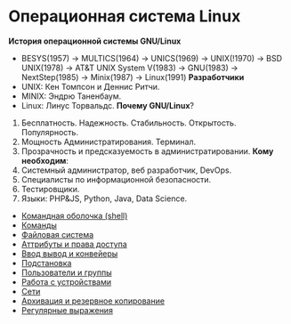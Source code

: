 # Операционная система Linux
__История операционной системы GNU/Linux__
- BESYS(1957) -> MULTICS(1964) -> UNICS(1969) -> UNIX(!1970)
  -> BSD UNIX(1978) -> AT&T UNIX System V(1983) -> GNU(1983)
  -> NextStep(1985) -> Minix(1987) -> Linux(1991)
__Разработчики__
- UNIX: Кен Томпсон и Деннис Ритчи.
- MINIX: Эндрю Таненбаум.
- Linux: Линус Торвальдс.
__Почему GNU/Linux__?
1. Бесплатность. Надежность. Стабильность. Открытость. Популярность.
2. Мощность Администратирования. Терминал.
3. Прозрачность и предсказуемость в администратировании.
__Кому необходим__:
1. Системный администратор, веб разработчик, DevOps.
2. Специалисты по информационной безопасности.
3. Тестировщики.
4. Языки: PHP&JS, Python, Java, Data Science.

- [Командная оболочка (shell)](terminal)
- [Команды](commands)
- [Файловая система](file_system)
- [Аттрибуты и права доступа](attributes)
- [Ввод вывод и конвейеры](standard_io)
- [Подстановка](substitute)
- [Пользователи и группы](users_and_groups)
- [Работа с устройствами](media)
- [Сети](network)
- [Архивация и резервное копирование](zip)
- [Регулярные выражения](regular_expressions)

